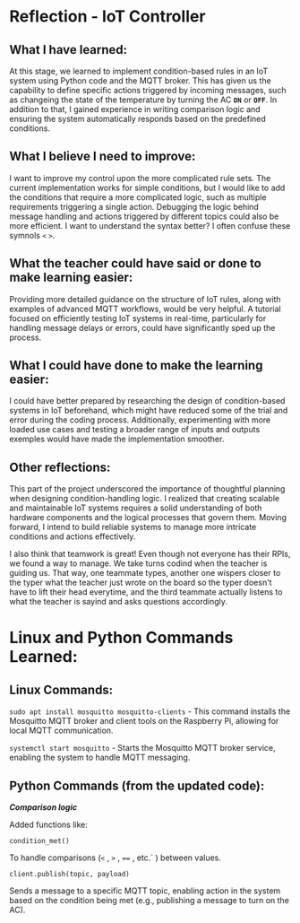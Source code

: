 # Reflection - IoT Controller

## What I have learned: 

At this stage, we learned to implement condition-based rules in an IoT system using Python code and the MQTT broker. This has given us the capability to define specific actions triggered by incoming messages, such as changeing the state of the temperature  by turning the AC __`ON`__ or __`OFF`__. In addition to that, I gained experience in writing comparison logic and ensuring the system automatically responds based on the predefined conditions.

## What I believe I need to improve: 

I want to improve my control upon the more complicated rule sets. The current implementation works for simple conditions, but I would like to add the conditions that require a more complicated logic, such as multiple requirements triggering a single action. Debugging the logic behind message handling and actions triggered by different topics could also be more efficient.
I want to understand the syntax better? I often confuse these symnols `<` `>`.

## What the teacher could have said or done to make learning easier: 

Providing more detailed guidance on the structure of IoT rules, along with examples of advanced MQTT workflows, would be very helpful. A tutorial focused on efficiently testing IoT systems in real-time, particularly for handling message delays or errors, could have significantly sped up the process.

## What I could have done to make the learning easier: 

I could have better prepared by researching the design of condition-based systems in IoT beforehand, which might have reduced some of the trial and error during the coding process. Additionally, experimenting with more loaded use cases and testing a broader range of inputs and outputs exemples would have made the implementation smoother.

## Other reflections: 

This part of the project underscored the importance of thoughtful planning when designing condition-handling logic. I realized that creating scalable and maintainable IoT systems requires a solid understanding of both hardware components and the logical processes that govern them. Moving forward, I intend to build reliable systems to manage more intricate conditions and actions effectively.

I also think that teamwork is great! Even though not everyone has their RPIs, we found a way to manage. We take turns codind when the teacher is guiding us. That way, one teammate types, another one wispers closer to the typer what the teacher just wrote on the board so the typer doesn't have to lift their head everytime, and the third teammate actually listens to what the teacher is sayind and asks questions accordingly.

# Linux and Python Commands Learned:

## Linux Commands:
`sudo apt install mosquitto mosquitto-clients` - This command installs the Mosquitto MQTT broker and client tools on the Raspberry Pi, allowing for local MQTT communication.
      
`systemctl start mosquitto` - Starts the Mosquitto MQTT broker service, enabling the system to handle MQTT messaging.

## Python Commands (from the updated code):

***Comparison logic*** 

Added functions like:
```
condition_met()
```
To handle comparisons (`<` , `>` , `==` , etc.` )  between values.

`client.publish(topic, payload)` 

Sends a message to a specific MQTT topic, enabling action in the system based on the condition being met (e.g., publishing a message to turn on the AC).
